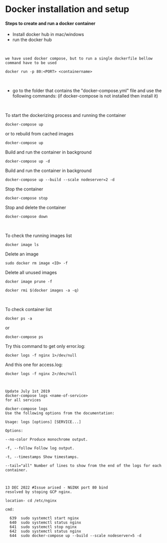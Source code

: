 # Docker installation and setup

#### Steps to create and run a docker container

- Install docker hub in mac/windows
- run the docker hub

</br>

```
we have used docker compose, but to run a single dockerfile bellow command have to be used

docker run -p 80:<PORT> <containername>
```
</br>


- go to the folder that contains the "docker-compose.yml" file and use the following commands:
(if docker-compose is not installed then install it)

</br>


To start the dockerizing process and running the container
```
docker-compose up
```
or to rebuild from cached images
```
docker-compose up
```
Build and run the container in background
```
docker-compose up -d
```
Build and run the container in background
```
docker-compose up --build --scale nodeserver=2 -d
```
Stop the container
```
docker-compose stop
```
Stop and delete the container
```
docker-compose down
```

</br>

To check the running images list 
```
docker image ls
```
Delete an image
```
sudo docker rm image <ID> -f
```
Delete all unused images
```
docker image prune -f
``` 
```
docker rmi $(docker images -a -q)
```

</br>

To check container list
```
docker ps -a 
``` 
or 
```
docker-compose ps
```

Try this command to get only error.log:
```
docker logs -f nginx 1>/dev/null
```
And this one for access.log:
```
docker logs -f nginx 2>/dev/null
```


```


Update July 1st 2019
docker-compose logs <name-of-service>
for all services

docker-compose logs
Use the following options from the documentation:

Usage: logs [options] [SERVICE...]

Options:

--no-color Produce monochrome output.

-f, --follow Follow log output.

-t, --timestamps Show timestamps.

--tail="all" Number of lines to show from the end of the logs for each container.



13 DEC 2022 #Issue arised - NGINX port 80 bind
resolved by stoping GCP nginx. 

location- cd /etc/nginx

cmd: 

  639  sudo systemctl start nginx
  640  sudo systemctl status nginx
  641  sudo systemctl stop nginx
  642  sudo systemctl status nginx
  644  sudo docker-compose up --build --scale nodeserver=5 -d


```